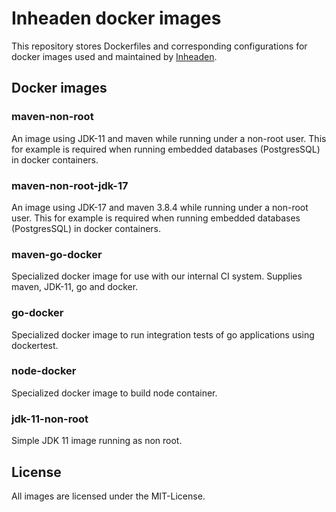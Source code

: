 # Inheaden docker images

This repository stores Dockerfiles and corresponding configurations for docker images used and maintained by [Inheaden](https://inheaden.io).

## Docker images

### maven-non-root

An image using JDK-11 and maven while running under a non-root user. This for example is required when running embedded databases (PostgresSQL) in docker containers.

### maven-non-root-jdk-17

An image using JDK-17 and maven 3.8.4 while running under a non-root user. This for example is required when running embedded databases (PostgresSQL) in docker containers.

### maven-go-docker

Specialized docker image for use with our internal CI system. Supplies maven, JDK-11, go and docker.

### go-docker

Specialized docker image to run integration tests of go applications using dockertest.

### node-docker

Specialized docker image to build node container.

### jdk-11-non-root

Simple JDK 11 image running as non root.

## License

All images are licensed under the MIT-License.

